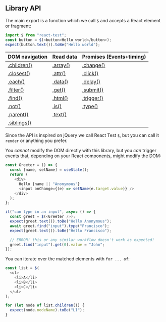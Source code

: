 ## Library API

The main export is a function which we call `$` and accepts a React element or fragment:

```js
import $ from "react-test";
const button = $(<button>Hello world</button>);
expect(button.text()).toBe("Hello world");
```

| DOM navigation           | Read data          | Promises (Events+timing) |
| ------------------------ | ------------------ | ------------------------ |
| [.children()](#children) | [.array()](#array) | [.change()](#change)     |
| [.closest()](#closest)   | [.attr()](#attr)   | [.click()](#click)       |
| [.each()](#each)         | [.data()](#data)   | [.delay()](#delay)       |
| [.filter()](#filter)     | [.get()](#get)     | [.submit()](#submit)     |
| [.find()](#find)         | [.html()](#html)   | [.trigger()](#trigger)   |
| [.not()](#not)           | [.is()](#is)       | [.type()](#type)         |
| [.parent()](#parent)     | [.text()](#text)   |                          |
| [.siblings()](#siblings) |                    |                          |

Since the API is inspired on jQuery we call React Test `$`, but you can call it `render` or anything you prefer.

You _cannot_ modify the DOM directly with this library, but you _can_ trigger events that, depending on your React components, might modify the DOM:

```js
const Greeter = () => {
  const [name, setName] = useState();
  return (
    <div>
      Hello {name || "Anonymous"}
      <input onChange={(e) => setName(e.target.value)} />
    </div>
  );
};

it("can type in an input", async () => {
  const greet = $(<Greeter />);
  expect(greet.text()).toBe("Hello Anonymous");
  await greet.find("input").type("Francisco");
  expect(greet.text()).toBe("Hello Francisco");

  // ERROR! this or any similar workflow doesn't work as expected!
  greet.find("input").get(0).value = "John";
});
```

You can iterate over the matched elements with `for ... of`:

```js
const list = $(
  <ul>
    <li>A</li>
    <li>B</li>
    <li>C</li>
  </ul>
);

for (let node of list.children()) {
  expect(node.nodeName).toBe("LI");
}
```
